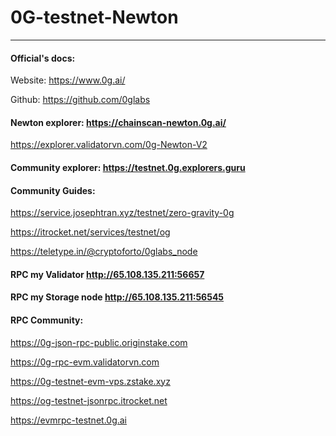 # 0G-testnet-Newton
***
#### Official's docs:
Website: https://www.0g.ai/

Github: https://github.com/0glabs


#### Newton explorer: https://chainscan-newton.0g.ai/

https://explorer.validatorvn.com/0g-Newton-V2

#### Community explorer: https://testnet.0g.explorers.guru

#### Community Guides:   

https://service.josephtran.xyz/testnet/zero-gravity-0g

https://itrocket.net/services/testnet/og

https://teletype.in/@cryptoforto/0glabs_node

#### RPC my Validator  http://65.108.135.211:56657

#### RPC my Storage node  http://65.108.135.211:56545

#### RPC Community:

https://0g-json-rpc-public.originstake.com

https://0g-rpc-evm.validatorvn.com

https://0g-testnet-evm-vps.zstake.xyz

https://og-testnet-jsonrpc.itrocket.net

https://evmrpc-testnet.0g.ai

